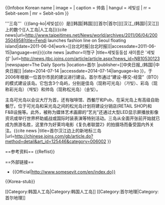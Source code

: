 {{Infobox Korean name
| image =
| caption = 帅島
| hangul  = 세빛섬
| rr      = Sebit-seom
| mr      = Sebit-sŏm
}}

'''三岛'''（{{lang-ko|세빛섬}}）是[[韩国|韩国]][[首尔|首尔]][[汉江_(韩国)|汉江]]上的数个[[人工岛|人工岛]]<ref>{{cite news|url=http://www.taipeitimes.net/News/world/archives/2011/06/04/2003504958|title=Fendi launches fashion line on Seoul floating island|date=2011-06-04|work=[[台北时报|台北时报]]|accessdate=2011-06-15|language=en}}</ref><ref>{{cite news |author=이형구 |title=세빛둥둥섬 새이름은 '세빛섬' |url=http://news.jtbc.joins.com/article/article.aspx?news_id=NB10530123 |newspaper=The Daily Sports |location=首尔 |publisher=[[中央日报_(韩国)|中央日报]] |date=2014-07-14 |accessdate=2014-07-14|language=ko }}</ref>，于2006年根据一位首尔市民的建议进行建设。首尔市通过“建设-移交-经营”（BTO）的模式建设该岛。它包含3个岛屿，分别是佳岛（现称可光岛）（가빛）、彩岛（现称彩光岛）（채빛）和帅岛（现称松光岛）（솔빛）。

主岛可光岛以会议大厅为首，还有咖啡馆、西餐厅和Pub，在采光岛上有高级自助餐厅。位于可光岛和采光岛之间的松光岛计划将建设分销店(RETAIL SHOP)和F&B设施等。此外，被称为媒体艺术画廊的“艺光”还通过大型LED显示屏播放影像资讯或举行世界杯助威战或国际时装表演等特别活动。三岛从全面开张前开始就已成为旅游名胜，这里作为好莱坞电影《复仇者联盟2》的拍摄场而备受国内外关注。<ref>{{cite news |title=首尔汉江边上的新地标三岛 |url=http://chinese.joins.com/gb/article.do?method=detail&art_id=125446&category=006002 }}</ref>

==参考资料==
{{Reflist}}

==外部链接==
* {{Official|http://www.somesevit.com/en/index.do}}

{{Korea-stub}}

[[Category:韩国人工岛|Category:韩国人工岛]]
[[Category:首尔地理|Category:首尔地理]]